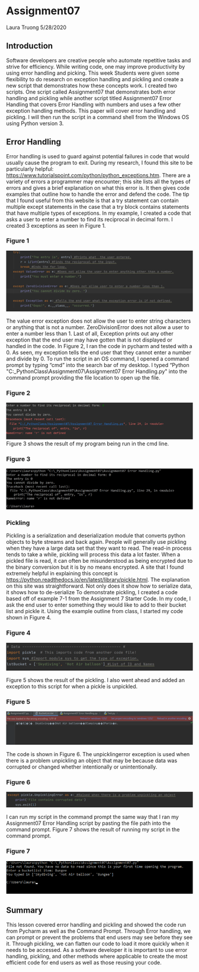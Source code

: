 # **Assignment07**  
  Laura Truong 5/28/2020 

## **Introduction**  
Software developers are creative people who automate repetitive tasks and strive for efficiency. While writing code, one may improve productivity by using error handling and picking. This week Students were given some flexibility to do research on exception handling and pickling and create a new script that demonstrates how these concepts work.  I created two scripts. One script called Assignment07 that demonstrates both error handling and pickling while another script titled Assignment07 Error Handling that covers Error Handling with numbers and uses a few other exception handling methods. This paper will cover error handling and pickling. I will then run the script in a command shell from the Windows OS using Python version 3.  

## **Error Handling**  
Error handling is used to guard against potential failures in code that would usually cause the program to exit. During my research, I found this site to be particularly helpful: https://www.tutorialspoint.com/python/python_exceptions.htm. There are a variety of errors a programmer may encounter; this site lists all the types of errors and gives a brief explanation on what this error is. It then gives code examples that outline how to handle the error and defend the code. The tip that I found useful from this website is that a try statement can contain multiple except statements in the case that a try block contains statements that have multiple types of exceptions. In my example, I created a code that asks a user to enter a number to find its reciprocal in decimal form. I created 3 exceptions as seen in Figure 1.   

### Figure 1
![](https://github.com/laurat-tech/ITFnd100-Mod07/blob/master/docs/Figure1.png)

The value error exception does not allow the user to enter string characters or anything that is not a number. ZeroDivisionError does not allow a user to enter a number less than 1. Last of all, Exception prints out any other exception that the end user may have gotten that is not displayed or handled in the code. In Figure 2, I ran the code in pycharm and tested with a 0. As seen, my exception tells the end user that they cannot enter a number and divide by 0. To run the script in an OS command, I opened a command prompt by typing “cmd” into the search bar of my desktop. I typed “Python "C:\_PythonClass\Assignment07\Assignment07 Error Handling.py" into the command prompt providing the file location to open up the file.  

### Figure 2
![Results of Figure2](https://github.com/laurat-tech/ITFnd100-Mod07/blob/master/docs/Figure2.png)  
Figure 3 shows the result of my program being run in the cmd line.

### Figure 3
![Results of Figure3](https://github.com/laurat-tech/ITFnd100-Mod07/blob/master/docs/Figure3.png)

### **Pickling**  
Pickling is a serialization and deserialization module that converts python objects to byte streams and back again. People will generally use pickling when they have a large data set that they want to read. The read-in process tends to take a while, pickling will process this data a lot faster. When a pickled file is read, it can often be misunderstood as being encrypted due to the binary conversion but it is by no means encrypted.  A site that I found extremely helpful in explaining this concept is https://python.readthedocs.io/en/latest/library/pickle.html. The explanation on this site was straightforward. Not only does it show how to serialize data, it shows how to de-serialize To demonstrate pickling, I created a code based off of example 7-1 from the Assignment 7 Starter Code. In my code, I ask the end user to enter something they would like to add to their bucket list and pickle it. Using the example outline from class, I started my code shown in Figure 4.   

### Figure 4
![Results of Figure 4](https://github.com/laurat-tech/ITFnd100-Mod07/blob/master/docs/Figure4.png)

  Figure 5 shows the result of the pickling. I also went ahead and added an exception to this script for when a pickle is unpickled.  
  
  ### Figure 5
![Results of Figure5](https://github.com/laurat-tech/ITFnd100-Mod07/blob/master/docs/Figure5.png)

  The code is shown in Figure 6. The unpicklingerror exception is used when there is a problem unpickling an object that may be because data was corrupted or changed whether intentionally or unintentionally.   
  
  ### Figure 6
![Results of Figure6](https://github.com/laurat-tech/ITFnd100-Mod07/blob/master/docs/Figure6.png)

  I can run my script in the command prompt the same way that I ran my Assignment07 Error Handling script by pasting the file path into the command prompt. Figure 7 shows the result of running my script in the command prompt. 

### Figure 7  
![Results of Figure7](https://github.com/laurat-tech/ITFnd100-Mod07/blob/master/docs/Figure7.png)  

## **Summary**  
This lesson covered error handling and pickling and showed the code run from Pycharm as well as the Command Prompt.  Through Error handling, we can prompt or prevent the problems that end users may see before they see it. Through pickling, we can flatten our code to load it more quickly when it needs to be accessed. As a software developer it is important to use error handling, pickling, and other methods where applicable to create the most efficient code for end users as well as those reusing your code. 
